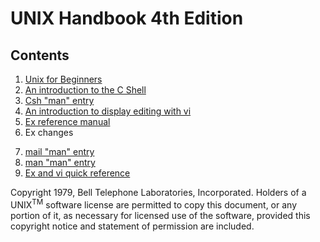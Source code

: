 <!-- $Id -->

# UNIX Handbook 4th Edition

## Contents

1. [Unix for Beginners](http://wolfram.schneider.org/bsd/7thEdManVol2/beginners/beginners.pdf)
2. [An introduction to the C Shell](http://docs.freebsd.org/44doc/usd/04.csh/paper.pdf)
3. [Csh "man" entry](http://modman.unixdev.net/?manpath=4.2BSD&page=csh&sektion=1&apropos=)
4. [An introduction to display editing with vi](http://docs.freebsd.org/44doc/usd/12.vi/paper.pdf)
5. [Ex reference manual](http://docs.freebsd.org/44doc/usd/10.exref/paper.pdf)
6. Ex changes
<!-- Full title is 'Ex changes - Version 3.1 to 3.5", not found except for
reference to 4.2BSD docs -->
7. [mail "man" entry](http://unixhelp.ed.ac.uk/CGI/man-cgi?mail)
8. [man "man" entry](http://modman.unixdev.net/?sektion=1&page=man&manpath=4.2BSD)
9. [Ex and vi quick reference](http://ex-vi.sourceforge.net/viin/quickref.pdf)

Copyright 1979, Bell Telephone Laboratories, Incorporated.
Holders of a UNIX<sup>TM</sup> software license are permitted to copy this
document, or any portion of it, as necessary for licensed use of the
software, provided this copyright notice and statement of permission are
included.
